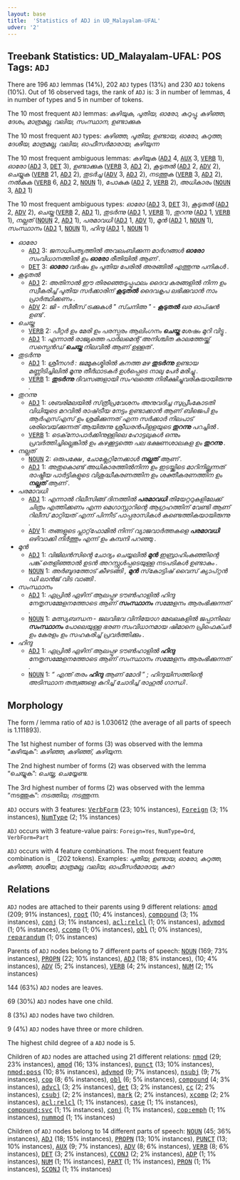 ```yaml
---
layout: base
title:  'Statistics of ADJ in UD_Malayalam-UFAL'
udver: '2'
---
```


## Treebank Statistics: UD_Malayalam-UFAL: POS Tags: `ADJ`

There are 196 `ADJ` lemmas (14%), 202 `ADJ` types (13%) and 230 `ADJ` tokens (10%).
Out of 16 observed tags, the rank of `ADJ` is: 3 in number of lemmas, 4 in number of types and 5 in number of tokens.

The 10 most frequent `ADJ` lemmas: <em>കഴിയുക, പുതിയ, ഓരോ, കറുപ്പു, കഴിഞ്ഞ, ദേശം, മാത്രമല്ല, വലിയ, സംസ്ഥാന, ഉണ്ടാക്കുക</em>

The 10 most frequent `ADJ` types:  <em>കഴിഞ്ഞ, പുതിയ, ഉണ്ടായ, ഓരോ, കറുത്ത, ദേശീയ, മാത്രമല്ല, വലിയ, ഓഫീസർമാരായ, കഴിയുന്ന</em>

The 10 most frequent ambiguous lemmas: <em>കഴിയുക</em> (<tt><a href="ml_ufal-pos-ADJ.html">ADJ</a></tt> 4, <tt><a href="ml_ufal-pos-AUX.html">AUX</a></tt> 3, <tt><a href="ml_ufal-pos-VERB.html">VERB</a></tt> 1), <em>ഓരോ</em> (<tt><a href="ml_ufal-pos-ADJ.html">ADJ</a></tt> 3, <tt><a href="ml_ufal-pos-DET.html">DET</a></tt> 3), <em>ഉണ്ടാക്കുക</em> (<tt><a href="ml_ufal-pos-VERB.html">VERB</a></tt> 3, <tt><a href="ml_ufal-pos-ADJ.html">ADJ</a></tt> 2), <em>കൂടുതൽ</em> (<tt><a href="ml_ufal-pos-ADJ.html">ADJ</a></tt> 2, <tt><a href="ml_ufal-pos-ADV.html">ADV</a></tt> 2), <em>ചെയ്യുക</em> (<tt><a href="ml_ufal-pos-VERB.html">VERB</a></tt> 21, <tt><a href="ml_ufal-pos-ADJ.html">ADJ</a></tt> 2), <em>തുടർച്ച</em> (<tt><a href="ml_ufal-pos-ADV.html">ADV</a></tt> 3, <tt><a href="ml_ufal-pos-ADJ.html">ADJ</a></tt> 2), <em>നടത്തുക</em> (<tt><a href="ml_ufal-pos-VERB.html">VERB</a></tt> 3, <tt><a href="ml_ufal-pos-ADJ.html">ADJ</a></tt> 2), <em>നൽകുക</em> (<tt><a href="ml_ufal-pos-VERB.html">VERB</a></tt> 6, <tt><a href="ml_ufal-pos-ADJ.html">ADJ</a></tt> 2, <tt><a href="ml_ufal-pos-NOUN.html">NOUN</a></tt> 1), <em>പോകുക</em> (<tt><a href="ml_ufal-pos-ADJ.html">ADJ</a></tt> 2, <tt><a href="ml_ufal-pos-VERB.html">VERB</a></tt> 2), <em>അധികാരം</em> (<tt><a href="ml_ufal-pos-NOUN.html">NOUN</a></tt> 3, <tt><a href="ml_ufal-pos-ADJ.html">ADJ</a></tt> 1)

The 10 most frequent ambiguous types:  <em>ഓരോ</em> (<tt><a href="ml_ufal-pos-ADJ.html">ADJ</a></tt> 3, <tt><a href="ml_ufal-pos-DET.html">DET</a></tt> 3), <em>കൂടുതൽ</em> (<tt><a href="ml_ufal-pos-ADJ.html">ADJ</a></tt> 2, <tt><a href="ml_ufal-pos-ADV.html">ADV</a></tt> 2), <em>ചെയ്ത</em> (<tt><a href="ml_ufal-pos-VERB.html">VERB</a></tt> 2, <tt><a href="ml_ufal-pos-ADJ.html">ADJ</a></tt> 1), <em>തുടർന്നു</em> (<tt><a href="ml_ufal-pos-ADJ.html">ADJ</a></tt> 1, <tt><a href="ml_ufal-pos-VERB.html">VERB</a></tt> 1), <em>തുറന്നു</em> (<tt><a href="ml_ufal-pos-ADJ.html">ADJ</a></tt> 1, <tt><a href="ml_ufal-pos-VERB.html">VERB</a></tt> 1), <em>നല്ലത്</em> (<tt><a href="ml_ufal-pos-NOUN.html">NOUN</a></tt> 2, <tt><a href="ml_ufal-pos-ADJ.html">ADJ</a></tt> 1), <em>പരമാവധി</em> (<tt><a href="ml_ufal-pos-ADJ.html">ADJ</a></tt> 1, <tt><a href="ml_ufal-pos-ADV.html">ADV</a></tt> 1), <em>മുൻ</em> (<tt><a href="ml_ufal-pos-ADJ.html">ADJ</a></tt> 1, <tt><a href="ml_ufal-pos-NOUN.html">NOUN</a></tt> 1), <em>സംസ്ഥാനം</em> (<tt><a href="ml_ufal-pos-ADJ.html">ADJ</a></tt> 1, <tt><a href="ml_ufal-pos-NOUN.html">NOUN</a></tt> 1), <em>ഹിന്ദു</em> (<tt><a href="ml_ufal-pos-ADJ.html">ADJ</a></tt> 1, <tt><a href="ml_ufal-pos-NOUN.html">NOUN</a></tt> 1)


* <em>ഓരോ</em>
  * <tt><a href="ml_ufal-pos-ADJ.html">ADJ</a></tt> 3: <em>ജനാധിപത്യത്തിൽ‍ അവലംബിക്കുന്ന മാർ‍ഗങ്ങൾ‍ <b>ഓരോ</b> സംവിധാനത്തിൽ ഉം <b>ഓരോ</b> രീതിയിൽ ആണ് .</em>
  * <tt><a href="ml_ufal-pos-DET.html">DET</a></tt> 3: <em><b>ഓരോ</b> വർഷം ഉം പുതിയ പേരിൽ അരങ്ങില്‍ എത്തുന്നു പനികൾ .</em>
* <em>കൂടുതൽ</em>
  * <tt><a href="ml_ufal-pos-ADJ.html">ADJ</a></tt> 2: <em>അതിനാൽ ഈ തിരഞ്ഞെടുപ്പുഫലം ദൈവ കരങ്ങളിൽ നിന്ന ഉം സ്വീകരിച്ച് പുതിയ സർക്കാരിന് <b>കൂടുതൽ</b> ദൈവകൃപ ലഭിക്കുവാൻ നാം പ്രാർത്ഥിക്കണം .</em>
  * <tt><a href="ml_ufal-pos-ADV.html">ADV</a></tt> 2: <em>ജി - സീരീസ് ട്രക്കുകൾ " സ്ചനിഅ " - <b>കൂടുതൽ</b> ഖര ഓപ്ഷൻ ഉണ്ട് .</em>
* <em>ചെയ്ത</em>
  * <tt><a href="ml_ufal-pos-VERB.html">VERB</a></tt> 2: <em>പീറ്റർ ഉം മേരി ഉം പരസ്പരം ആലിംഗനം <b>ചെയ്ത</b> ശേഷം മുറി വിട്ടു .</em>
  * <tt><a href="ml_ufal-pos-ADJ.html">ADJ</a></tt> 1: <em>എന്നാൽ രാജ്യത്തെ പാർലമെന്റ് അനിശ്ചിത കാലത്തേയ്ക്ക് സസ്പെൻഡ് <b>ചെയ്ത</b> നിലവില്‍ ആണ് ഉള്ളത് .</em>
* <em>തുടർന്നു</em>
  * <tt><a href="ml_ufal-pos-ADJ.html">ADJ</a></tt> 1: <em>ശ്രീനഗർ : ജമ്മുകശ്മിരിൽ കനത്ത മഴ <b>തുടർന്നു</b> ഉണ്ടായ മണ്ണിടിച്ചിലിൽ മൂന്നു തീർഥാടകർ ഉൾപ്പെടെ നാലു പേർ മരിച്ചു .</em>
  * <tt><a href="ml_ufal-pos-VERB.html">VERB</a></tt> 1: <em><b>തുടർന്നു</b> ദിവസങ്ങളായി സംഘത്തെ നിരീക്ഷിച്ചുവരികയായിരുന്നു .</em>
* <em>തുറന്നു</em>
  * <tt><a href="ml_ufal-pos-ADJ.html">ADJ</a></tt> 1: <em>ശബരിമലയിൽ സ്‌ത്രീപ്രവേശനം അനുവദിച്ച സുപ്രീംകോടതി വിധിയുടെ മറവിൽ രാഷ്‌ട്രീയ നേട്ടം ഉണ്ടാക്കാൻ ആണ് ബിജെപി ഉം ആർഎസ്എസ് ഉം ശ്രമിക്കുന്നത് എന്ന സർക്കാർ നിലപാട്‌ ശരിവെയ്‌ക്കുന്നത് ആയിരുന്നു ശ്രീധരൻപിളളയുടെ <b>തുറന്നു</b> പറച്ചിൽ .</em>
  * <tt><a href="ml_ufal-pos-VERB.html">VERB</a></tt> 1: <em>ടെക്‌നോപാർക്കിനുള്ളിലെ ഹോട്ടലുകൾ ഒന്നും പ്രവർത്തിച്ചില്ലെങ്കിൽ ഉം കഴക്കൂട്ടത്തെ പല ഭക്ഷണശാലകള ഉം <b>തുറന്നു</b> .</em>
* <em>നല്ലത്</em>
  * <tt><a href="ml_ufal-pos-NOUN.html">NOUN</a></tt> 2: <em>ഒരുപക്ഷേ , ചോക്ലേറ്റിനേക്കാൾ <b>നല്ലത്</b> ആണ് .</em>
  * <tt><a href="ml_ufal-pos-ADJ.html">ADJ</a></tt> 1: <em>അതുകൊണ്ട് അധികാരത്തിൽനിന്ന ഉം ഇടയ്ക്കിടെ മാറിനില്ക്കുന്നത് രാഷ്ട്രീയ പാർട്ടികളുടെ വിശുദ്ധീകരണത്തിന ഉം ശക്തീകരണത്തിന ഉം <b>നല്ലത്</b> ആണ് .</em>
* <em>പരമാവധി</em>
  * <tt><a href="ml_ufal-pos-ADJ.html">ADJ</a></tt> 1: <em>എന്നാൽ റിലീസിങ്ങ് ദിനത്തിൽ <b>പരമാവധി</b> തിയേറ്ററുകളിലേക്ക് ചിത്രം എത്തിക്കണം എന്ന മെഗാസ്റ്റാറിന്റെ ആഗ്രഹത്തിന് വേണ്ടി ആണ് റിലീസ് മാറ്റിയത് എന്ന് പിന്നീട് പാപ്പരാസികൾ കണ്ടെത്തികയായിരുന്നു .</em>
  * <tt><a href="ml_ufal-pos-ADV.html">ADV</a></tt> 1: <em>തങ്ങളുടെ പ്ലാറ്റ്‌ഫോമിൽ നിന്ന് വ്യാജവാർത്തകളെ <b>പരമാവധി</b> ഒഴിവാക്കി നിർത്തും എന്ന് ഉം കമ്പനി പറഞ്ഞു .</em>
* <em>മുൻ</em>
  * <tt><a href="ml_ufal-pos-ADJ.html">ADJ</a></tt> 1: <em>വിജിലൻസിന്റെ ചോദ്യം ചെയ്യലിൽ <b>മുൻ</b> ഇബ്രാഹിംകുഞ്ഞിന്റെ പങ്ക് തെളിഞ്ഞാൽ ഉടൻ അറസ്റ്റുൾപ്പടെയുള്ള നടപടികൾ ഉണ്ടാകും .</em>
  * <tt><a href="ml_ufal-pos-NOUN.html">NOUN</a></tt> 1: <em>അർബുദത്തോട് കീഴടങ്ങി , <b>മുൻ</b> സ്‌കോട്ടിഷ് വൈസ് ക്യാപ്റ്റൻ ഡി ലാൻജ് വിട വാങ്ങി .</em>
* <em>സംസ്ഥാനം</em>
  * <tt><a href="ml_ufal-pos-ADJ.html">ADJ</a></tt> 1: <em>ഏപ്രിൽ ഏഴിന് ആലപ്പുഴ ടൗൺഹാളിൽ ഹിന്ദു നേതൃസമ്മേളനത്തോടെ ആണ് <b>സംസ്ഥാനം</b> സമ്മേളനം ആരംഭിക്കുന്നത് .</em>
  * <tt><a href="ml_ufal-pos-NOUN.html">NOUN</a></tt> 1: <em>മത്സ്യബന്ധന - ജലവിഭവ വിനിയോഗ മേഖലകളിൽ ജപ്പാനിലെ <b>സംസ്ഥാനം</b> പോലെയുള്ള ഭരണ സംവിധാനമായ ഷിമാനെ പ്രിഫെക്ചർ ഉം കേരളം ഉം സഹകരിച്ച് പ്രവർത്തിക്കും .</em>
* <em>ഹിന്ദു</em>
  * <tt><a href="ml_ufal-pos-ADJ.html">ADJ</a></tt> 1: <em>ഏപ്രിൽ ഏഴിന് ആലപ്പുഴ ടൗൺഹാളിൽ <b>ഹിന്ദു</b> നേതൃസമ്മേളനത്തോടെ ആണ് സംസ്ഥാനം സമ്മേളനം ആരംഭിക്കുന്നത് .</em>
  * <tt><a href="ml_ufal-pos-NOUN.html">NOUN</a></tt> 1: <em>“ എന്ത് തരം <b>ഹിന്ദു</b> ആണ് മോദി ” ; ഹിന്ദുയിസത്തിന്റെ അടിസ്ഥാന തത്വങ്ങളെ കുറിച്ച് ചോദിച്ച് രാഹുൽ ഗാന്ധി .</em>

## Morphology

The form / lemma ratio of `ADJ` is 1.030612 (the average of all parts of speech is 1.111893).

The 1st highest number of forms (3) was observed with the lemma “കഴിയുക”: <em>കഴിഞ്ഞ, കഴിഞ്ഞ്, കഴിയുന്ന</em>.

The 2nd highest number of forms (2) was observed with the lemma “ചെയ്യുക”: <em>ചെയ്ത, ചെയ്യേണ്ട</em>.

The 3rd highest number of forms (2) was observed with the lemma “നടത്തുക”: <em>നടത്തിയ, നടത്തുന്ന</em>.

`ADJ` occurs with 3 features: <tt><a href="ml_ufal-feat-VerbForm.html">VerbForm</a></tt> (23; 10% instances), <tt><a href="ml_ufal-feat-Foreign.html">Foreign</a></tt> (3; 1% instances), <tt><a href="ml_ufal-feat-NumType.html">NumType</a></tt> (2; 1% instances)

`ADJ` occurs with 3 feature-value pairs: `Foreign=Yes`, `NumType=Ord`, `VerbForm=Part`

`ADJ` occurs with 4 feature combinations.
The most frequent feature combination is `_` (202 tokens).
Examples: <em>പുതിയ, ഉണ്ടായ, ഓരോ, കറുത്ത, കഴിഞ്ഞ, ദേശീയ, മാത്രമല്ല, വലിയ, ഓഫീസർമാരായ, കുറേ</em>


## Relations

`ADJ` nodes are attached to their parents using 9 different relations: <tt><a href="ml_ufal-dep-amod.html">amod</a></tt> (209; 91% instances), <tt><a href="ml_ufal-dep-root.html">root</a></tt> (10; 4% instances), <tt><a href="ml_ufal-dep-compound.html">compound</a></tt> (3; 1% instances), <tt><a href="ml_ufal-dep-conj.html">conj</a></tt> (3; 1% instances), <tt><a href="ml_ufal-dep-acl-relcl.html">acl:relcl</a></tt> (1; 0% instances), <tt><a href="ml_ufal-dep-advmod.html">advmod</a></tt> (1; 0% instances), <tt><a href="ml_ufal-dep-ccomp.html">ccomp</a></tt> (1; 0% instances), <tt><a href="ml_ufal-dep-obl.html">obl</a></tt> (1; 0% instances), <tt><a href="ml_ufal-dep-reparandum.html">reparandum</a></tt> (1; 0% instances)

Parents of `ADJ` nodes belong to 7 different parts of speech: <tt><a href="ml_ufal-pos-NOUN.html">NOUN</a></tt> (169; 73% instances), <tt><a href="ml_ufal-pos-PROPN.html">PROPN</a></tt> (22; 10% instances), <tt><a href="ml_ufal-pos-ADJ.html">ADJ</a></tt> (18; 8% instances),  (10; 4% instances), <tt><a href="ml_ufal-pos-ADV.html">ADV</a></tt> (5; 2% instances), <tt><a href="ml_ufal-pos-VERB.html">VERB</a></tt> (4; 2% instances), <tt><a href="ml_ufal-pos-NUM.html">NUM</a></tt> (2; 1% instances)

144 (63%) `ADJ` nodes are leaves.

69 (30%) `ADJ` nodes have one child.

8 (3%) `ADJ` nodes have two children.

9 (4%) `ADJ` nodes have three or more children.

The highest child degree of a `ADJ` node is 5.

Children of `ADJ` nodes are attached using 21 different relations: <tt><a href="ml_ufal-dep-nmod.html">nmod</a></tt> (29; 23% instances), <tt><a href="ml_ufal-dep-amod.html">amod</a></tt> (16; 13% instances), <tt><a href="ml_ufal-dep-punct.html">punct</a></tt> (13; 10% instances), <tt><a href="ml_ufal-dep-nmod-poss.html">nmod:poss</a></tt> (10; 8% instances), <tt><a href="ml_ufal-dep-advmod.html">advmod</a></tt> (9; 7% instances), <tt><a href="ml_ufal-dep-nsubj.html">nsubj</a></tt> (9; 7% instances), <tt><a href="ml_ufal-dep-cop.html">cop</a></tt> (8; 6% instances), <tt><a href="ml_ufal-dep-obl.html">obl</a></tt> (6; 5% instances), <tt><a href="ml_ufal-dep-compound.html">compound</a></tt> (4; 3% instances), <tt><a href="ml_ufal-dep-advcl.html">advcl</a></tt> (3; 2% instances), <tt><a href="ml_ufal-dep-det.html">det</a></tt> (3; 2% instances), <tt><a href="ml_ufal-dep-cc.html">cc</a></tt> (2; 2% instances), <tt><a href="ml_ufal-dep-csubj.html">csubj</a></tt> (2; 2% instances), <tt><a href="ml_ufal-dep-mark.html">mark</a></tt> (2; 2% instances), <tt><a href="ml_ufal-dep-xcomp.html">xcomp</a></tt> (2; 2% instances), <tt><a href="ml_ufal-dep-acl-relcl.html">acl:relcl</a></tt> (1; 1% instances), <tt><a href="ml_ufal-dep-case.html">case</a></tt> (1; 1% instances), <tt><a href="ml_ufal-dep-compound-svc.html">compound:svc</a></tt> (1; 1% instances), <tt><a href="ml_ufal-dep-conj.html">conj</a></tt> (1; 1% instances), <tt><a href="ml_ufal-dep-cop-emph.html">cop:emph</a></tt> (1; 1% instances), <tt><a href="ml_ufal-dep-nummod.html">nummod</a></tt> (1; 1% instances)

Children of `ADJ` nodes belong to 14 different parts of speech: <tt><a href="ml_ufal-pos-NOUN.html">NOUN</a></tt> (45; 36% instances), <tt><a href="ml_ufal-pos-ADJ.html">ADJ</a></tt> (18; 15% instances), <tt><a href="ml_ufal-pos-PROPN.html">PROPN</a></tt> (13; 10% instances), <tt><a href="ml_ufal-pos-PUNCT.html">PUNCT</a></tt> (13; 10% instances), <tt><a href="ml_ufal-pos-AUX.html">AUX</a></tt> (9; 7% instances), <tt><a href="ml_ufal-pos-ADV.html">ADV</a></tt> (8; 6% instances), <tt><a href="ml_ufal-pos-VERB.html">VERB</a></tt> (8; 6% instances), <tt><a href="ml_ufal-pos-DET.html">DET</a></tt> (3; 2% instances), <tt><a href="ml_ufal-pos-CCONJ.html">CCONJ</a></tt> (2; 2% instances), <tt><a href="ml_ufal-pos-ADP.html">ADP</a></tt> (1; 1% instances), <tt><a href="ml_ufal-pos-NUM.html">NUM</a></tt> (1; 1% instances), <tt><a href="ml_ufal-pos-PART.html">PART</a></tt> (1; 1% instances), <tt><a href="ml_ufal-pos-PRON.html">PRON</a></tt> (1; 1% instances), <tt><a href="ml_ufal-pos-SCONJ.html">SCONJ</a></tt> (1; 1% instances)

